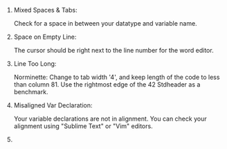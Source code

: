 1) Mixed Spaces & Tabs:

   Check for a space in between your datatype and variable name.  
2) Space on Empty Line:

   The cursor should be right next to the line number for the word editor.  
3) Line Too Long:

   Norminette: Change to tab width '4', and keep length of the code to less than column 81.
   Use the rightmost edge of the 42 Stdheader as a benchmark.
4) Misaligned Var Declaration:

   Your variable declarations are not in alignment.
   You can check your alignment using "Sublime Text" or "Vim" editors.
5) 
